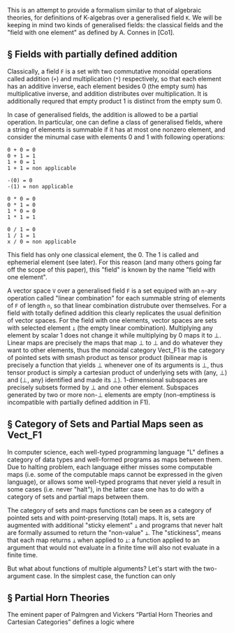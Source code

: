 This is an attempt to provide a formalism similar to that of algebraic theories, for definitions of K-algebras over a generalised field `K`. We will be keeping in mind two kinds of generalised fields: the classical fields and the "field with one element" as defined by A. Connes in [Co1].

§ Fields with partially defined addition
----------------------------------------

Classically, a field `F` is a set with two commutative monoidal operations called addition (`+`) and multiplication (`*`) respectively, so that each element has an additive inverse, each element besides 0 (the empty sum) has multiplicative inverse, and addition distributes over multiplication. It is additionally requred that empty product 1 is distinct from the empty sum 0.

In case of generalised fields, the addition is allowed to be a partial operation. In particular, one can define a class of generalised fields, where a string of elements is summable if it has at most one nonzero element, and consider the minumal case with elements 0 and 1 with following operations:

```
0 + 0 = 0
0 + 1 = 1
1 + 0 = 1
1 + 1 = non applicable

-(0) = 0
-(1) = non applicable

0 * 0 = 0
0 * 1 = 0
1 * 0 = 0
1 * 1 = 1

0 / 1 = 0
1 / 1 = 1
x / 0 = non applicable
```

This field has only one classical element, the 0. The 1 is called and ephemerial element (see later). For this reason (and many others going far off the scope of this paper), this "field" is known by the name "field with one element".

A vector space `V` over a generalised field `F` is a set equiped with an `n`-ary operation called "linear combination" for each summable string of elements of `F` of length `n`, so that linear combination distrubute over themselves. For a field with totally defined addition this clearly replicates the usual definition of vector spaces. For the field with one elements, vector spaces are sets with selected element `⊥` (the empty linear combination). Multiplying any element by scalar 1 does not change it while multiplying by 0 maps it to ⊥. Linear maps are precisely the maps that map ⊥ to ⊥ and do whatever they want to other elements, thus the monoidal category Vect_F1 is the category of pointed sets with smash product as tensor product (bilinear map is precisely a function that yields ⊥ whenever one of its arguments is ⊥, thus tensor product is simply a cartesian product of underlying sets with (any, ⊥) and (⊥, any) identified and made its ⊥). 1-dimensional subspaces are precisely subsets formed by ⊥ and one other element. Subspaces generated by two or more non-⊥ elements are empty (non-emptiness is incompatible with partially defined addition in F1).


§ Category of Sets and Partial Maps seen as Vect_F1
---------------------------------------------------

In computer science, each well-typed programming language "L" defines a category of data types and well-formed programs as maps between them. Due to halting problem, each language either misses some computable maps (i.e. some of the computable maps cannot be expressed in the given language), or allows some well-typed programs that never yield a result in some cases (i.e. never "halt"), in the latter case one has to do with a category of sets and partial maps between them.

The category of sets and maps functions can be seen as a category of pointed sets and with point-preserving (total) maps. It is, sets are augmented with additional "sticky element" `⊥` and programs that never halt are formally assumed to return the "non-value" `⊥`. The "stickiness", means that each map returns `⊥` when applied to `⊥`: a function applied to an argument that would not evaluate in a finite time will also not evaluate in a finite time.

But what about functions of multiple alguments? Let's start with the two-argument case. In the simplest case, the function can only 




§ Partial Horn Theories
-----------------------

The eminent paper of Palmgren and Vickers “Partial Horn Theories and Cartesian Categories” defines a logic where
